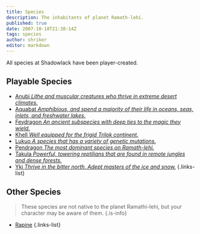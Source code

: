 ```yaml
---
title: Species
description: The inhabitants of planet Ramath-lehi.
published: true
date: 2007-10-18T21:38:14Z
tags: species
author: shriker
editor: markdown
---
```


All species at Shadowlack have been player-created.

## Playable Species

- [Anubi *Lithe and muscular creatures who thrive in extreme desert climates.*](/species/anubi)
- [Aquabat *Amphibious, and spend a majority of their life in oceans, seas, inlets, and freshwater lakes.*](/species/aquabat)
- [Feydragon *An ancient subspecies with deep ties to the magic they wield.*](/species/feydragon)
- [Khell *Well equipped for the frigid Trilok continent.*](/species/khell)
- [Lukuo *A species that has a variety of genetic mutations.*](/species/lukuo)
- [Pendragon *The most dominant species on Ramath-lehi.*](/species/pendragon)
- [Takula *Powerful, towering reptilians that are found in remote jungles and dense forests.*](/species/takula)
- [Yki *Thrive in the bitter north. Adept masters of the ice and snow.*](/species/yki)
{.links-list}

## Other Species

> These species are not native to the planet Ramathi-lehi, but your character may be aware of them.
{.is-info}

- [Rapine](/species/rapine "wikilink")
{.links-list}